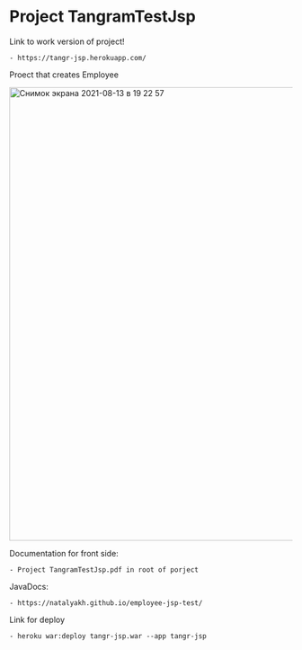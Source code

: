 # Project TangramTestJsp

Link to work version of project!

    - https://tangr-jsp.herokuapp.com/
    
    
Proect that creates Employee
    


<img width="807" alt="Снимок экрана 2021-08-13 в 19 22 57" src="https://user-images.githubusercontent.com/54761439/129389813-ef0b7d29-58e3-46a2-aa9d-bcd865409939.png">


Documentation for front side:

    - Project TangramTestJsp.pdf in root of porject

JavaDocs:

    - https://natalyakh.github.io/employee-jsp-test/

Link for deploy

    - heroku war:deploy tangr-jsp.war --app tangr-jsp


